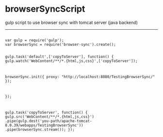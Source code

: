 # browserSyncScript
gulp script to use browser sync with tomcat server (java backend)
<hr>

<code>
var gulp = require('gulp');
var browserSync = require('browser-sync').create();

gulp.task('default',['copyToServer'], function() {
  gulp.watch('WebContent/**/*.{html,js,css}',['copyToServer']);

  browserSync.init({
    proxy: "http://localhost:8080/TestingBrowserSync/"
  });

});

gulp.task('copyToServer', function() {
  gulp.src('WebContent/**/*.{html,js,css}')
    .pipe(gulp.dest('you-path/apache-tomcat-8.0.39/webapps/TestingBrowserSync'))
    .pipe(browserSync.stream());
});

</code>
